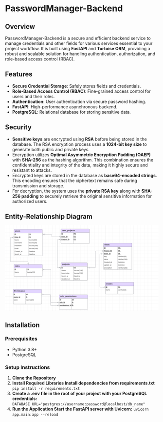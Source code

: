 # PasswordManager-Backend

## Overview
PasswordManager-Backend is a secure and efficient backend service to manage credentials and other fields for various services essential to your project workflow. It is built using **FastAPI** and **Tortoise ORM**, providing a robust and scalable solution for handling authentication, authorization, and role-based access control (RBAC).

## Features
- **Secure Credential Storage**: Safely stores fields and credentials.
- **Role-Based Access Control (RBAC)**: Fine-grained access control for users and their roles.
- **Authentication**: User authentication via secure password hashing.
- **FastAPI**: High-performance asynchronous backend.
- **PostgreSQL**: Relational database for storing sensitive data.

## Security
- **Sensitive keys** are encrypted using **RSA** before being stored in the database. The RSA encryption process uses a **1024-bit key size** to generate both public and private keys.
- Encryption utilizes **Optimal Asymmetric Encryption Padding (OAEP)** with **SHA-256** as the hashing algorithm. This combination ensures the confidentiality and integrity of the data, making it highly secure and resistant to attacks.
- Encrypted keys are stored in the database as **base64-encoded strings**. This encoding ensures that the ciphertext remains safe during transmission and storage.
- For decryption, the system uses the **private RSA key** along with **SHA-256 padding** to securely retrieve the original sensitive information for authorized users.

## Entity-Relationship Diagram
![ERD](images/erd_image.png)

## Installation

### Prerequisites
- Python 3.8+
- PostgreSQL

### Setup Instructions

1. **Clone the Repository**
2. **Install Required Libraries Install dependencies from requirements.txt**
   ```pip install -r requirements.txt```
3. **Create a .env file in the root of your project with your PostgreSQL credentials:**
   ```DATABASE_URL="postgres://username:password@localhost/db_name"```
4. **Run the Application Start the FastAPI server with Uvicorn:**
   ```uvicorn app.main:app --reload```
